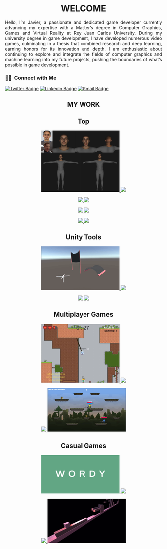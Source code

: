 <h1 align="center">WELCOME</h1>

<p align="justify">Hello, I’m Javier, a passionate and dedicated game 
developer currently advancing my expertise with a 
Master’s degree in Computer Graphics, Games and 
Virtual Reality at Rey Juan Carlos University. During 
my university degree in game development, I have 
developed numerous video games, culminating in 
a thesis that combined research and deep learning, 
earning honors for its innovation and depth. I am enthusiastic about continuing to explore and integrate 
the fields of computer graphics and machine learning into my future projects, pushing the boundaries of 
what’s possible in game development. 

<h3> 🤝🏻 &nbsp;Connect with Me </h3>

[![Twitter Badge](https://img.shields.io/badge/-Javiserrano-1ca0f1?style=flat-square&logo=twitter&logoColor=white&link=https://twitter.com/javinigadela)](https://twitter.com/javinigadela)  [![Linkedin Badge](https://img.shields.io/badge/-Javier_Serrano-blue?style=flat-square&logo=Linkedin&logoColor=white&link=https://www.linkedin.com/in/javier-serrano-del-amo-baa551150//)](https://www.linkedin.com/in/javier-serrano-del-amo-baa551150/) [![Gmail Badge](https://img.shields.io/badge/-javiserrano@hotmail.es-c14438?style=flat-square&logo=Gmail&logoColor=white&link=mailto:javiserrano@hotmail.es)](mailto:javiserrano@hotmail.es)

<!--
![Akhil's github stats](https://github-readme-stats.vercel.app/api?username=Javisda&show_icons=true&theme=dark)
-->

<h2 align="center">MY WORK</h2>
<h2 align="center">Top</h2>
<p align="center">
  
  <p align="center">
    <a href="https://github.com/Javisda/smplx-deca">
        <img src="Resources/result_javi.png" width="50%">
    </a>
    <a href="https://github.com/Javisda/smplx-deca">
        <img src="https://github-readme-stats.vercel.app/api/pin/?username=Javisda&repo=smplx-deca&theme=transparent">
    </a>
  </p>

  <p align="center">
      <a href="https://github.com/Javisda/Gears-Of-Hell">
        <img src="https://github-readme-stats.vercel.app/api/pin/?username=Javisda&repo=Gears-Of-Hell&theme=transparent">
    </a>
    <a href="https://github.com/Javisda/Gears-Of-Hell">
        <img src="https://user-images.githubusercontent.com/79087129/198841111-ab53b4a5-4c8b-4d31-b99d-85f9fa39bb08.gif" width="50%">
    </a>
  </p>

  <p align="center">
    <a href="https://github.com/Javisda/RocketYan-UE4-Game">
        <img src="Resources/RocketYan.gif" width="50%">
    </a>
    <a href="https://github.com/Javisda/RocketYan-UE4-Game">
        <img src="https://github-readme-stats.vercel.app/api/pin/?username=Javisda&repo=RocketYan-UE4-Game&theme=transparent">
    </a>
  </p>

  <p align="center">
      <a href="https://github.com/Javisda/PinkFloyd-TheWall-3D-Animation">
        <img src="https://github-readme-stats.vercel.app/api/pin/?username=Javisda&repo=PinkFloyd-TheWall-3D-Animation&theme=transparent">
    </a>
    <a href="https://github.com/Javisda/PinkFloyd-TheWall-3D-Animation">
        <img src="Resources/PinkFloyd.gif" width="50%">
    </a>
  </p>

</p>



 
<h2 align="center">Unity Tools</h2>
<p align="center">

  <p align="center">
    <a href="https://github.com/Javisda/Custom-Cloth-Physics-ToolForUnity">
        <img src="Resources/Cloth.gif" width="50%">
    </a>
    <a href="https://github.com/Javisda/Custom-Cloth-Physics-ToolForUnity">
        <img src="https://github-readme-stats.vercel.app/api/pin/?username=Javisda&repo=Custom-Cloth-Physics-ToolForUnity&theme=transparent">
    </a>
  </p>

  <p align="center">
    <a href="https://github.com/Javisda/Custom-Deformable-Solid-Physics-ToolForUnity">
        <img src="https://github-readme-stats.vercel.app/api/pin/?username=Javisda&repo=Custom-Deformable-Solid-Physics-ToolForUnity&theme=transparent">
    </a>
    <a href="https://github.com/Javisda/Custom-Deformable-Solid-Physics-ToolForUnity">
        <img src="Resources/Solid.gif" width="50%">
    </a>
    
  </p>
  
 </p>




 
<h2 align="center">Multiplayer Games</h2>
<p align="center">

  <p align="center">
    <a href="https://github.com/Javisda/Capture-The-Flag">
        <img src="Resources/CaptureTheFlag.png" width="50%">
    </a>
    <a href="https://github.com/Javisda/Capture-The-Flag">
        <img src="https://github-readme-stats.vercel.app/api/pin/?username=Javisda&repo=Capture-The-Flag&theme=transparent">
    </a>
    
    
  </p>

  <p align="center">
    <a href="https://github.com/Javisda/GanYan-WebSocketsGame">
        <img src="https://github-readme-stats.vercel.app/api/pin/?username=Javisda&repo=GanYan-WebSocketsGame&theme=transparent">
    </a>
    <a href="https://github.com/Javisda/GanYan-WebSocketsGame">
        <img src="Resources/GanYan.png" width="50%">
    </a>
    
  </p>

 </p>




 
<h2 align="center">Casual Games</h2>
<p align="center">

  <p align="center">
    <a href="https://github.com/Javisda/Wordy-Game">
        <img src="Resources/Wordy.png" width="50%">
    </a>
    <a href="https://github.com/Javisda/Wordy-Game">
        <img src="https://github-readme-stats.vercel.app/api/pin/?username=Javisda&repo=Wordy-Game&theme=transparent">
    </a>
    
    
  </p>

  <p align="center">
    <a href="https://github.com/Javisda/Dashing3DCube-Game">
        <img src="https://github-readme-stats.vercel.app/api/pin/?username=Javisda&repo=Dashing3DCube-Game&theme=transparent">
    </a>
    <a href="https://github.com/Javisda/Dashing3DCube-Game">
        <img src="Resources/DashingCube.gif" width="50%">
    </a>
    
  </p>

 </p>
<br>
